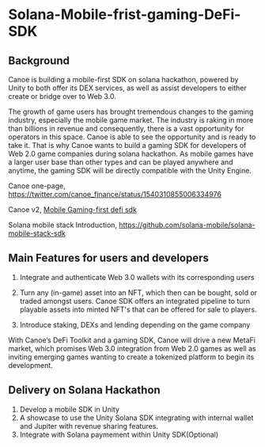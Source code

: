 # Solana-Mobile-frist-gaming-DeFi-SDK

## Background

Canoe is building a mobile-first SDK on solana hackathon, powered by Unity to both offer its DEX services, as well as assist developers to either create or bridge over to Web 3.0.

The growth of game users has brought tremendous changes to the gaming industry, especially the mobile game market. The industry is raking in more than billions in revenue and consequently, there is a vast opportunity for operators in this space. Canoe is able to see the opportunity and is ready to take it. That is why Canoe wants to build a gaming SDK for developers of Web 2.0 game companies during solana hackathon. As mobile games have a larger user base than other types and can be played anywhere and anytime, the gaming SDK will be directly compatible with the Unity Engine.

Canoe one-page, https://twitter.com/canoe_finance/status/1540310855006334976

Canoe v2, [Mobile Gaming-first defi sdk](https://medium.com/blog-canoe-finance/canoe-v2-redefining-web3-d3899821740f)

Solana mobile stack Introduction, https://github.com/solana-mobile/solana-mobile-stack-sdk

## Main Features for users and developers

1. Integrate and authenticate Web 3.0 wallets with its corresponding users

2. Turn any (in-game) asset into an NFT, which then can be bought, sold or traded amongst users. Canoe SDK offers an integrated pipeline to turn playable assets into minted NFT's that can be offered for sale to players. 

3. Introduce staking, DEXs and lending depending on the game company

With Canoe’s DeFi Toolkit and a gaming SDK, Canoe will drive a new MetaFi market, which promises Web 3.0 integration from Web 2.0 games as well as inviting emerging games wanting to create a tokenized platform to begin its development.

## Delivery on Solana Hackathon

1. Develop a mobile SDK in Unity
2. A showcase to use the Unity Solana SDK integrating with internal wallet and Jupiter with revenue sharing features.
3. Integrate with Solana paymement within Unity SDK(Optional)

